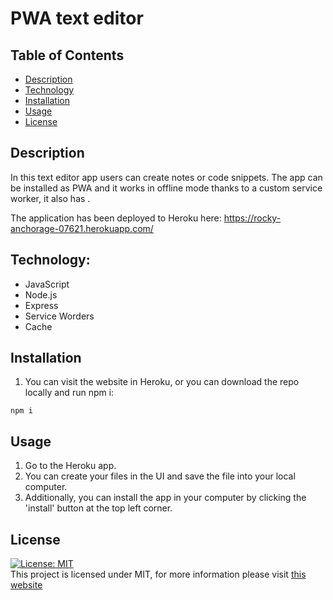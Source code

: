 # PWA text editor

## Table of Contents

- [Description](#description)
- [Technology](#technology)
- [Installation](#installation)
- [Usage](#usage)
- [License](#license)

## Description

In this text editor app users can create notes or code snippets. The app can be installed as PWA and it works in offline mode thanks to a custom service worker, it also has .

The application has been deployed to Heroku here: https://rocky-anchorage-07621.herokuapp.com/

## Technology:

- JavaScript
- Node.js
- Express
- Service Worders
- Cache

## Installation

1. You can visit the website in Heroku, or you can download the repo locally and run npm i:

```
npm i
```

## Usage

1. Go to the Heroku app. 
2. You can create your files in the UI and save the file into your local computer. 
3. Additionally, you can install the app in your computer by clicking the 'install' button at the top left corner.


## License

[![License: MIT](https://img.shields.io/badge/License-MIT-yellow.svg)](https://opensource.org/licenses/MIT) <br>
This project is licensed under MIT, for more information please visit [this website](https://opensource.org/licenses/MIT)

